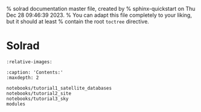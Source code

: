 % solrad documentation master file, created by
% sphinx-quickstart on Thu Dec 28 09:46:39 2023.
% You can adapt this file completely to your liking, but it should at least
% contain the root `toctree` directive.

# Solrad
```{include} ../../README.md
:relative-images:
```

```{toctree}
:caption: 'Contents:'
:maxdepth: 2

notebooks/tutorial1_satellite_databases
notebooks/tutorial2_site
notebooks/tutorial3_sky
modules
```

